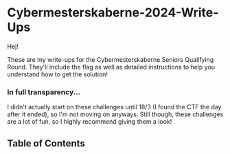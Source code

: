 # Cybermesterskaberne-2024-Write-Ups
Hej! 

These are my write-ups for the Cybermesterskaberne Seniors Qualifying Round. They'll include the flag as well as detailed instructions to help you understand how to get the solution!

### In full transparency...
I didn't actually start on these challenges until 18/3 (I found the CTF the day after it ended), so I'm not moving on anyways. Still though, these challenges are a lot of fun, so I highly recommend giving them a look!

## Table of Contents

